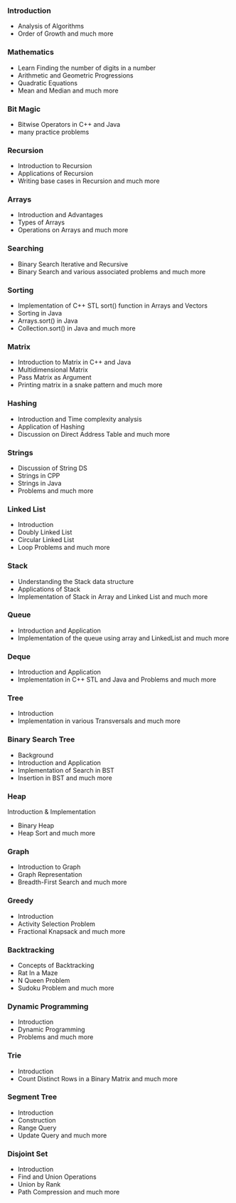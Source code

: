 ### Introduction
- Analysis of Algorithms
- Order of Growth and much more
### Mathematics 
- Learn Finding the number of digits in a number
- Arithmetic and Geometric Progressions 
- Quadratic Equations
- Mean and Median and much more
### Bit Magic 
- Bitwise Operators in C++ and Java 
- many practice problems
### Recursion 
- Introduction to Recursion
- Applications of Recursion 
- Writing base cases in Recursion and much more
### Arrays 
- Introduction and Advantages 
- Types of Arrays
- Operations on Arrays and much more
### Searching 
- Binary Search Iterative and Recursive
- Binary Search and various associated problems and much more
### Sorting
- Implementation of C++ STL sort() function in Arrays and Vectors
- Sorting in Java
- Arrays.sort() in Java 
- Collection.sort() in Java and much more
### Matrix
- Introduction to Matrix in C++ and Java 
- Multidimensional Matrix
- Pass Matrix as Argument
- Printing matrix in a snake pattern and much more
### Hashing
- Introduction and Time complexity analysis
- Application of Hashing
- Discussion on Direct Address Table and much more
### Strings
- Discussion of String DS
- Strings in CPP 
- Strings in Java
- Problems and much more
### Linked List
- Introduction
- Doubly Linked List
- Circular Linked List
- Loop Problems and much more
### Stack
- Understanding the Stack data structure
- Applications of Stack
- Implementation of Stack in Array and Linked List and much more
### Queue
- Introduction and Application
- Implementation of the queue using array and LinkedList and much more
### Deque
- Introduction and Application
- Implementation in C++ STL and Java and Problems and much more
### Tree
- Introduction
- Implementation in various Transversals and much more
### Binary Search Tree
- Background
- Introduction and Application
- Implementation of Search in BST
- Insertion in BST and much more
### Heap
Introduction & Implementation
- Binary Heap
- Heap Sort and much more
### Graph
- Introduction to Graph
- Graph Representation
- Breadth-First Search and much more
### Greedy
- Introduction
- Activity Selection Problem
- Fractional Knapsack and much more
### Backtracking
- Concepts of Backtracking
- Rat In a Maze
- N Queen Problem
- Sudoku Problem and much more
### Dynamic Programming
- Introduction
- Dynamic Programming
- Problems and much more
### Trie
- Introduction
- Count Distinct Rows in a Binary Matrix and much more
### Segment Tree
- Introduction
- Construction
- Range Query
- Update Query and much more
### Disjoint Set
- Introduction
- Find and Union Operations
- Union by Rank
- Path Compression and much more
